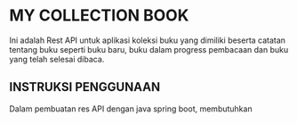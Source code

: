 # MY COLLECTION BOOK

Ini adalah Rest API untuk aplikasi koleksi buku yang dimiliki beserta catatan tentang buku seperti buku baru, buku dalam progress pembacaan dan buku yang telah selesai dibaca.

## INSTRUKSI PENGGUNAAN

Dalam pembuatan res API dengan java spring boot, membutuhkan  
